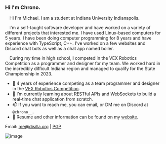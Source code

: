 ### Hi I'm Chrono.

 Hi I'm Michael. I am a student at Indiana University Indianapolis.

 I'm a self-taught software developer and have worked on a variety of different projects that interested me. I have used Linux-based computers for 5 years. I have been doing computer programming for 8 years and have experience with TypeScript, C++. I've worked on a few websites and Discord chat bots as well as a chat app named boiler.

 During my time in high school, I competed in the VEX Robotics Competition as a programmer and designer for my team. We worked hard in the incredibly difficult Indiana region and managed to qualify for the State Championship in 2023.

- 🤖 4 years of experience competing as a team programmer and designer in the [VEX Robotics Competition](https://robotevents.com/teams/view/7701F).
- 🌱 I’m currently learning about RESTful APIs and WebSockets to build a real-time chat application from scratch.
- 📫 If you want to reach me, you can email, or DM me on Discord at `@chrono__`.
- 📝 Resume and other information can be found on my [website](https://michaelgummere.com).
  
Email: me@disilla.org | [PGP](https://keys.openpgp.org/vks/v1/by-fingerprint/D73F4017A24C6C5EBB7FD91BEDB6B1C6279BD018)

![image](https://user-images.githubusercontent.com/25267581/199243941-72f80331-534f-4bf4-913b-c2f90deb2708.png)

